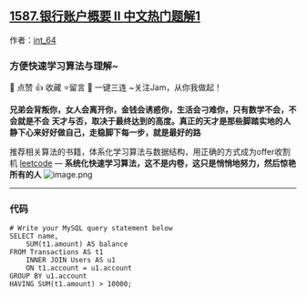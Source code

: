 ## [1587.银行账户概要 II 中文热门题解1](https://leetcode.cn/problems/bank-account-summary-ii/solutions/100000/by-jam007-btjg)

作者：[int_64](https://leetcode.cn/u/int_64)
### 方便快速学习算法与理解~
🌇 点赞 👍 收藏 ⭐留言 📝 一键三连 ~关注Jam，从你我做起！

**兄弟会背叛你，女人会离开你，金钱会诱惑你，生活会刁难你，只有数学不会，不会就是不会**
**天才与否，取决于最终达到的高度。真正的天才是那些脚踏实地的人**
**静下心来好好做自己，走稳脚下每一步，就是最好的路**

推荐相关算法的书籍，体系化学习算法与数据结构，用正确的方式成为offer收割机
[leetcode](https://github.com/ls1248659692/leetcode) —  **系统化快速学习算法，这不是内卷，这只是悄悄地努力，然后惊艳所有的人**
![image.png](https://pic.leetcode-cn.com/1649857702-kesBsd-image.png)

---
### 代码

```mysql
# Write your MySQL query statement below
SELECT name,
    SUM(t1.amount) AS balance
FROM Transactions AS t1
    INNER JOIN Users AS u1
    ON t1.account = u1.account
GROUP BY u1.account
HAVING SUM(t1.amount) > 10000;
```
